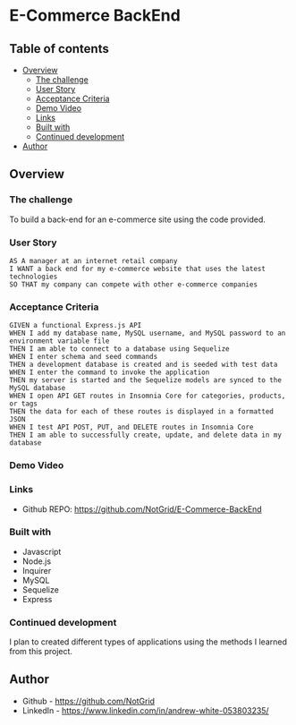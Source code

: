# E-Commerce BackEnd

## Table of contents

- [Overview](#overview)
  - [The challenge](#the-challenge)
  - [User Story](#user-story)
  - [Acceptance Criteria](#acceptance-criteria)
  - [Demo Video](#demo-video)
  - [Links](#links)
  - [Built with](#built-with)
  - [Continued development](#continued-development)
- [Author](#author)


## Overview

### The challenge

To build a back-end for an e-commerce site using the code provided.

### User Story

```
AS A manager at an internet retail company
I WANT a back end for my e-commerce website that uses the latest technologies
SO THAT my company can compete with other e-commerce companies
```

### Acceptance Criteria

```
GIVEN a functional Express.js API
WHEN I add my database name, MySQL username, and MySQL password to an environment variable file
THEN I am able to connect to a database using Sequelize
WHEN I enter schema and seed commands
THEN a development database is created and is seeded with test data
WHEN I enter the command to invoke the application
THEN my server is started and the Sequelize models are synced to the MySQL database
WHEN I open API GET routes in Insomnia Core for categories, products, or tags
THEN the data for each of these routes is displayed in a formatted JSON
WHEN I test API POST, PUT, and DELETE routes in Insomnia Core
THEN I am able to successfully create, update, and delete data in my database
```

### Demo Video



### Links

- Github REPO: https://github.com/NotGrid/E-Commerce-BackEnd

### Built with

- Javascript
- Node.js
- Inquirer
- MySQL
- Sequelize
- Express

### Continued development

I plan to created different types of applications using the methods I learned from this project.

## Author

- Github - https://github.com/NotGrid
- LinkedIn - https://www.linkedin.com/in/andrew-white-053803235/
